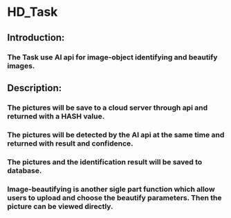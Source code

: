 # HD_Task

## Introduction:
### The Task use AI api for image-object identifying and beautify images.
## Description:
### The pictures will be save to a cloud server through api and returned with a HASH value.
### The pictures will be detected by the AI api at the same time and returned with result and confidence.
### The pictures and the identification result will be saved to database.
### Image-beautifying is another sigle part function which allow users to upload and choose the beautify parameters. Then the picture can be viewed directly.

